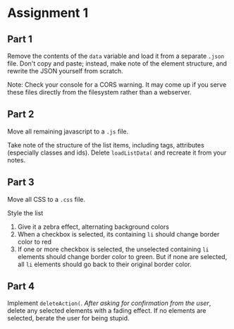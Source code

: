# Assignment 1

## Part 1

Remove the contents of the `data` variable and load it from a separate `.json` file. Don't copy and paste; instead, make note of the element structure, and rewrite the JSON yourself from scratch.

Note: Check your console for a CORS warning. It may come up if you serve these files directly from the filesystem rather than a webserver.

## Part 2

Move all remaining javascript to a `.js` file.

Take note of the structure of the list items, including tags, attributes (especially classes and ids). Delete `loadListData(` and recreate it from your notes.

## Part 3

Move all CSS to a `.css` file.

Style the list

1. Give it a zebra effect, alternating background colors
2. When a checkbox is selected, its containing `li` should change border color to red
3. If one or more checkbox is selected, the unselected containing `li` elements should change border color to green. But if none are selected, all `li` elements should go back to their original border color.


## Part 4

Implement `deleteAction(`. *After asking for confirmation from the user*, delete any selected elements with a fading effect. If no elements are selected, berate the user for being stupid.
